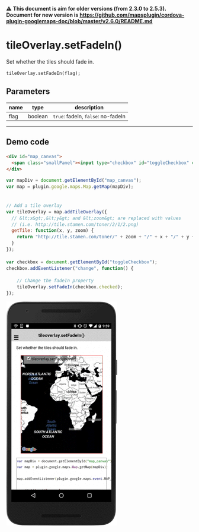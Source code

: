 :warning: **This document is aim for older versions (from 2.3.0 to 2.5.3).
Document for new version is https://github.com/mapsplugin/cordova-plugin-googlemaps-doc/blob/master/v2.6.0/README.md**

# tileOverlay.setFadeIn()

Set whether the tiles should fade in.

```
tileOverlay.setFadeIn(flag);
```

## Parameters

name           | type          | description
---------------|---------------|---------------------------------------
flag           | boolean       | `true`: fadeIn, `false`: no-fadeIn
-----------------------------------------------------------------------

## Demo code

```html
<div id="map_canvas">
  <span class="smallPanel"><input type="checkbox" id="toggleCheckbox" checked="checked">tileoverlay.setFadeIn(true)</span>
</div>
```

```js
var mapDiv = document.getElementById("map_canvas");
var map = plugin.google.maps.Map.getMap(mapDiv);


// Add a tile overlay
var tileOverlay = map.addTileOverlay({
  // &lt;x&gt;,&lt;y&gt; and &lt;zoom&gt; are replaced with values
  // (i.e. http://tile.stamen.com/toner/2/1/2.png)
  getTile: function(x, y, zoom) {
    return "http://tile.stamen.com/toner/" + zoom + "/" + x + "/" + y + ".png";
  }
});

var checkbox = document.getElementById("toggleCheckbox");
checkbox.addEventListener("change", function() {

    // Change the fadeIn property
    tileOverlay.setFadeIn(checkbox.checked);
});

```

![](image.gif)
